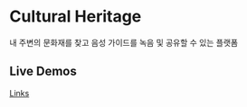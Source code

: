 # Cultural Heritage

내 주변의 문화재를 찾고 음성 가이드를 녹음 및 공유할 수 있는 플랫폼

## Live Demos
[Links](https://cultural-heritage.web.app/)
